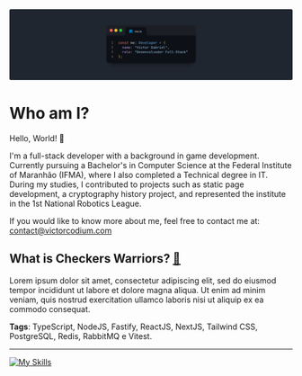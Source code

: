 <img src="GitHub Profile Cover.png">

# Who am I?
Hello, World! 👋

I'm a full-stack developer with a background in game development. Currently pursuing a Bachelor's in Computer Science at the Federal Institute of Maranhão (IFMA), where I also completed a Technical degree in IT. During my studies, I contributed to projects such as static page development, a cryptography history project, and represented the institute in the 1st National Robotics League.

If you would like to know more about me, feel free to contact me at: contact@victorcodium.com

## What is Checkers Warriors? [🔗](https://github.com/UnbrokenAttribute/Checkers-Warriors)
Lorem ipsum dolor sit amet, consectetur adipiscing elit, sed do eiusmod tempor incididunt ut labore et dolore magna aliqua. Ut enim ad minim veniam, quis nostrud exercitation ullamco laboris nisi ut aliquip ex ea commodo consequat.

**Tags**: TypeScript, NodeJS, Fastify, ReactJS, NextJS, Tailwind CSS, PostgreSQL, Redis, RabbitMQ e Vitest.

---

[![My Skills](https://skillicons.dev/icons?i=html,css,js,ts,nodejs,npm,express,react,nextjs,tailwind,git,github,figma,linux,docker)](https://skillicons.dev)



<!--
**UnbrokenAttribute/UnbrokenAttribute** is a ✨ _special_ ✨ repository because its `README.md` (this file) appears on your GitHub profile.

Here are some ideas to get you started:

- 🔭 I’m currently working on ...
- 🌱 I’m currently learning ...
- 👯 I’m looking to collaborate on ...
- 🤔 I’m looking for help with ...
- 💬 Ask me about ...
- 📫 How to reach me: ...
- 😄 Pronouns: ...
- ⚡ Fun fact: ...
-->
